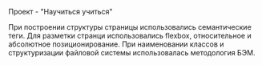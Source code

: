 Проект - "Научиться учиться"

При построении структуры страницы использовались семантические теги.
Для разметки странци использовались flexbox, относительное и абсолютное позиционирование.
При наименовании классов и структуризации файловой системы использовалась методология БЭМ.


